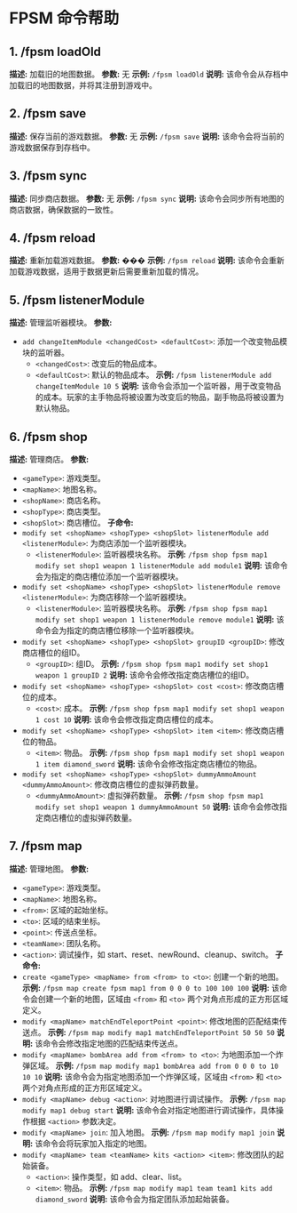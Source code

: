 # FPSM 命令帮助

## 1. /fpsm loadOld
**描述:** 加载旧的地图数据。
**参数:** 无
**示例:** `/fpsm loadOld`
**说明:** 该命令会从存档中加载旧的地图数据，并将其注册到游戏中。

## 2. /fpsm save
**描述:** 保存当前的游戏数据。
**参数:** 无
**示例:** `/fpsm save`
**说明:** 该命令会将当前的游戏数据保存到存档中。

## 3. /fpsm sync
**描述:** 同步商店数据。
**参数:** 无
**示例:** `/fpsm sync`
**说明:** 该命令会同步所有地图的商店数据，确保数据的一致性。

## 4. /fpsm reload
**描述:** 重新加载游戏数据。
**参数:** ���
**示例:** `/fpsm reload`
**说明:** 该命令会重新加载游戏数据，适用于数据更新后需要重新加载的情况。

## 5. /fpsm listenerModule
**描述:** 管理监听器模块。
**参数:**
- `add changeItemModule <changedCost> <defaultCost>`: 添加一个改变物品模块的监听器。
   - `<changedCost>`: 改变后的物品成本。
   - `<defaultCost>`: 默认的物品成本。
     **示例:** `/fpsm listenerModule add changeItemModule 10 5`
     **说明:** 该命令会添加一个监听器，用于改变物品的成本。玩家的主手物品将被设置为改变后的物品，副手物品将被设置为默认物品。

## 6. /fpsm shop
**描述:** 管理商店。
**参数:**
- `<gameType>`: 游戏类型。
- `<mapName>`: 地图名称。
- `<shopName>`: 商店名称。
- `<shopType>`: 商店类型。
- `<shopSlot>`: 商店槽位。
  **子命令:**
- `modify set <shopName> <shopType> <shopSlot> listenerModule add <listenerModule>`: 为商店添加一个监听器模块。
   - `<listenerModule>`: 监听器模块名称。
     **示例:** `/fpsm shop fpsm map1 modify set shop1 weapon 1 listenerModule add module1`
     **说明:** 该命令会为指定的商店槽位添加一个监听器模块。
- `modify set <shopName> <shopType> <shopSlot> listenerModule remove <listenerModule>`: 为商店移除一个监听器模块。
   - `<listenerModule>`: 监听器模块名称。
     **示例:** `/fpsm shop fpsm map1 modify set shop1 weapon 1 listenerModule remove module1`
     **说明:** 该命令会为指定的商店槽位移除一个监听器模块。
- `modify set <shopName> <shopType> <shopSlot> groupID <groupID>`: 修改商店槽位的组ID。
   - `<groupID>`: 组ID。
     **示例:** `/fpsm shop fpsm map1 modify set shop1 weapon 1 groupID 2`
     **说明:** 该命令会修改指定商店槽位的组ID。
- `modify set <shopName> <shopType> <shopSlot> cost <cost>`: 修改商店槽位的成本。
   - `<cost>`: 成本。
     **示例:** `/fpsm shop fpsm map1 modify set shop1 weapon 1 cost 10`
     **说明:** 该命令会修改指定商店槽位的成本。
- `modify set <shopName> <shopType> <shopSlot> item <item>`: 修改商店槽位的物品。
   - `<item>`: 物品。
     **示例:** `/fpsm shop fpsm map1 modify set shop1 weapon 1 item diamond_sword`
     **说明:** 该命令会修改指定商店槽位的物品。
- `modify set <shopName> <shopType> <shopSlot> dummyAmmoAmount <dummyAmmoAmount>`: 修改商店槽位的虚拟弹药数量。
   - `<dummyAmmoAmount>`: 虚拟弹药数量。
     **示例:** `/fpsm shop fpsm map1 modify set shop1 weapon 1 dummyAmmoAmount 50`
     **说明:** 该命令会修改指定商店槽位的虚拟弹药数量。

## 7. /fpsm map
**描述:** 管理地图。
**参数:**
- `<gameType>`: 游戏类型。
- `<mapName>`: 地图名称。
- `<from>`: 区域的起始坐标。
- `<to>`: 区域的结束坐标。
- `<point>`: 传送点坐标。
- `<teamName>`: 团队名称。
- `<action>`: 调试操作，如 start、reset、newRound、cleanup、switch。
  **子命令:**
- `create <gameType> <mapName> from <from> to <to>`: 创建一个新的地图。
  **示例:** `/fpsm map create fpsm map1 from 0 0 0 to 100 100 100`
  **说明:** 该命令会创建一个新的地图，区域由 `<from>` 和 `<to>` 两个对角点形成的正方形区域定义。
- `modify <mapName> matchEndTeleportPoint <point>`: 修改地图的匹配结束传送点。
  **示例:** `/fpsm map modify map1 matchEndTeleportPoint 50 50 50`
  **说明:** 该命令会修改指定地图的匹配结束传送点。
- `modify <mapName> bombArea add from <from> to <to>`: 为地图添加一个炸弹区域。
  **示例:** `/fpsm map modify map1 bombArea add from 0 0 0 to 10 10 10`
  **说明:** 该命令会为指定地图添加一个炸弹区域，区域由 `<from>` 和 `<to>` 两个对角点形成的正方形区域定义。
- `modify <mapName> debug <action>`: 对地图进行调试操作。
  **示例:** `/fpsm map modify map1 debug start`
  **说明:** 该命令会对指定地图进行调试操作，具体操作根据 `<action>` 参数决定。
- `modify <mapName> join`: 加入地图。
  **示例:** `/fpsm map modify map1 join`
  **说明:** 该命令会将玩家加入指定的地图。
- `modify <mapName> team <teamName> kits <action> <item>`: 修改团队的起始装备。
   - `<action>`: 操作类型，如 add、clear、list。
   - `<item>`: 物品。
     **示例:** `/fpsm map modify map1 team team1 kits add diamond_sword`
     **说明:** 该命令会为指定团队添加起始装备。